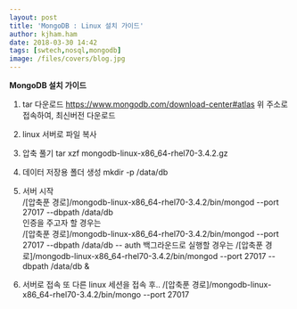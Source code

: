 ```yaml
---
layout: post
title: 'MongoDB : Linux 설치 가이드'
author: kjham.ham
date: 2018-03-30 14:42
tags: [swtech,nosql,mongodb]
image: /files/covers/blog.jpg
---
```


**MongoDB 설치 가이드**

1. tar 다운로드
https://www.mongodb.com/download-center#atlas
위 주소로 접속하여, 최신버전 다운로드

2. linux 서버로 파일 복사

3. 압축 풀기
tar xzf mongodb-linux-x86_64-rhel70-3.4.2.gz

4. 데이터 저장용 폴더 생성
mkdir -p /data/db

5. 서버 시작  
/[압축푼 경로]/mongodb-linux-x86_64-rhel70-3.4.2/bin/mongod --port 27017 --dbpath /data/db  
인증을 주고자 할 경우는  
/[압축푼 경로]/mongodb-linux-x86_64-rhel70-3.4.2/bin/mongod --port 27017 --dbpath /data/db -- auth
백그라운드로 실행할 경우는
/[압축푼 경로]/mongodb-linux-x86_64-rhel70-3.4.2/bin/mongod --port 27017 --dbpath /data/db & 

6. 서버로 접속
또 다른 linux 세션을 접속 후..
/[압축푼 경로]/mongodb-linux-x86_64-rhel70-3.4.2/bin/mongo --port 27017